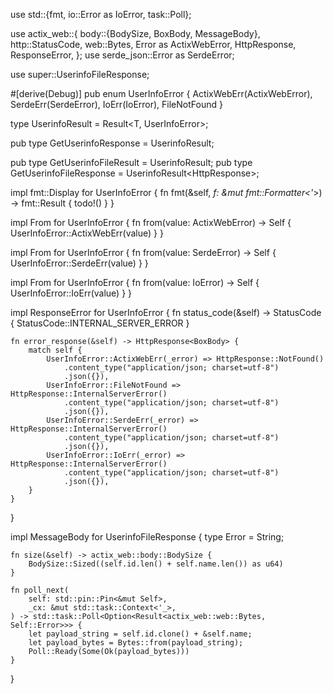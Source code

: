 use std::{fmt, io::Error as IoError, task::Poll};

use actix_web::{
    body::{BodySize, BoxBody, MessageBody},
    http::StatusCode,
    web::Bytes,
    Error as ActixWebError, HttpResponse, ResponseError,
};
use serde_json::Error as SerdeError;

use super::UserinfoFileResponse;

#[derive(Debug)]
pub enum UserInfoError {
    ActixWebErr(ActixWebError),
    SerdeErr(SerdeError),
    IoErr(IoError),
    FileNotFound
}

type UserinfoResult<T> = Result<T, UserInfoError>;

pub type GetUserinfoResponse = UserinfoResult<HttpResponse>;

pub type GetUserinfoFileResult = UserinfoResult<UserinfoFileResponse>;
pub type GetUserinfoFileResponse = UserinfoResult<HttpResponse<BoxBody>>;

impl fmt::Display for UserInfoError {
    fn fmt(&self, _f: &mut fmt::Formatter<'_>) -> fmt::Result {
        todo!()
    }
}

impl From<ActixWebError> for UserInfoError {
    fn from(value: ActixWebError) -> Self {
        UserInfoError::ActixWebErr(value)
    }
}

impl From<SerdeError> for UserInfoError {
    fn from(value: SerdeError) -> Self {
        UserInfoError::SerdeErr(value)
    }
}

impl From<IoError> for UserInfoError {
    fn from(value: IoError) -> Self {
        UserInfoError::IoErr(value)
    }
}

impl ResponseError for UserInfoError {
    fn status_code(&self) -> StatusCode {
        StatusCode::INTERNAL_SERVER_ERROR
    }

    fn error_response(&self) -> HttpResponse<BoxBody> {
        match self {
            UserInfoError::ActixWebErr(_error) => HttpResponse::NotFound()
                .content_type("application/json; charset=utf-8")
                .json({}),
            UserInfoError::FileNotFound => HttpResponse::InternalServerError()
                .content_type("application/json; charset=utf-8")
                .json({}),
            UserInfoError::SerdeErr(_error) => HttpResponse::InternalServerError()
                .content_type("application/json; charset=utf-8")
                .json({}),
            UserInfoError::IoErr(_error) => HttpResponse::InternalServerError()
                .content_type("application/json; charset=utf-8")
                .json({}),
        }
    }
}

impl MessageBody for UserinfoFileResponse {
    type Error = String;

    fn size(&self) -> actix_web::body::BodySize {
        BodySize::Sized((self.id.len() + self.name.len()) as u64)
    }

    fn poll_next(
        self: std::pin::Pin<&mut Self>,
        _cx: &mut std::task::Context<'_>,
    ) -> std::task::Poll<Option<Result<actix_web::web::Bytes, Self::Error>>> {
        let payload_string = self.id.clone() + &self.name;
        let payload_bytes = Bytes::from(payload_string);
        Poll::Ready(Some(Ok(payload_bytes)))
    }
}
